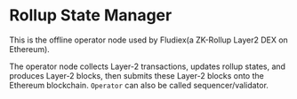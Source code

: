 # Rollup State Manager

This is the offline operator node used by Fludiex(a ZK-Rollup Layer2 DEX on Ethereum).   

The operator node collects Layer-2 transactions, updates rollup states, and produces Layer-2 blocks, then submits these Layer-2 blocks onto the Ethereum blockchain. `Operator` can also be called sequencer/validator.
